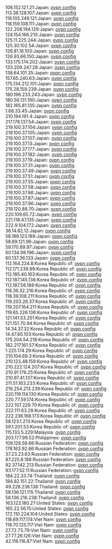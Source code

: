 106.152.121.21:Japan: [ovpn config](vpn/106_152_121_21.ovpn)  
113.38.128.107:Japan: [ovpn config](vpn/113_38_128_107.ovpn)  
118.105.249.121:Japan: [ovpn config](vpn/118_105_249_121.ovpn)  
118.159.108.111:Japan: [ovpn config](vpn/118_159_108_111.ovpn)  
122.208.194.129:Japan: [ovpn config](vpn/122_208_194_129.ovpn)  
124.154.166.210:Japan: [ovpn config](vpn/124_154_166_210.ovpn)  
125.11.225.244:Japan: [ovpn config](vpn/125_11_225_244.ovpn)  
125.30.102.54:Japan: [ovpn config](vpn/125_30_102_54.ovpn)  
126.81.16.103:Japan: [ovpn config](vpn/126_81_16_103.ovpn)  
126.93.66.150:Japan: [ovpn config](vpn/126_93_66_150.ovpn)  
133.175.174.202:Japan: [ovpn config](vpn/133_175_174_202.ovpn)  
133.209.247.28:Japan: [ovpn config](vpn/133_209_247_28.ovpn)  
138.64.101.35:Japan: [ovpn config](vpn/138_64_101_35.ovpn)  
157.65.240.63:Japan: [ovpn config](vpn/157_65_240_63.ovpn)  
175.134.212.101:Japan: [ovpn config](vpn/175_134_212_101.ovpn)  
175.28.159.239:Japan: [ovpn config](vpn/175_28_159_239.ovpn)  
180.196.233.243:Japan: [ovpn config](vpn/180_196_233_243.ovpn)  
180.56.131.190:Japan: [ovpn config](vpn/180_56_131_190.ovpn)  
182.165.81.135:Japan: [ovpn config](vpn/182_165_81_135.ovpn)  
1.66.33.45:Japan: [ovpn config](vpn/1_66_33_45.ovpn)  
210.194.191.4:Japan: [ovpn config](vpn/210_194_191_4.ovpn)  
217.178.137.54:Japan: [ovpn config](vpn/217_178_137_54.ovpn)  
219.100.37.104:Japan: [ovpn config](vpn/219_100_37_104.ovpn)  
219.100.37.105:Japan: [ovpn config](vpn/219_100_37_105.ovpn)  
219.100.37.107:Japan: [ovpn config](vpn/219_100_37_107.ovpn)  
219.100.37.13:Japan: [ovpn config](vpn/219_100_37_13.ovpn)  
219.100.37.177:Japan: [ovpn config](vpn/219_100_37_177.ovpn)  
219.100.37.182:Japan: [ovpn config](vpn/219_100_37_182.ovpn)  
219.100.37.19:Japan: [ovpn config](vpn/219_100_37_19.ovpn)  
219.100.37.31:Japan: [ovpn config](vpn/219_100_37_31.ovpn)  
219.100.37.49:Japan: [ovpn config](vpn/219_100_37_49.ovpn)  
219.100.37.51:Japan: [ovpn config](vpn/219_100_37_51.ovpn)  
219.100.37.55:Japan: [ovpn config](vpn/219_100_37_55.ovpn)  
219.100.37.58:Japan: [ovpn config](vpn/219_100_37_58.ovpn)  
219.100.37.86:Japan: [ovpn config](vpn/219_100_37_86.ovpn)  
219.100.37.87:Japan: [ovpn config](vpn/219_100_37_87.ovpn)  
219.100.37.96:Japan: [ovpn config](vpn/219_100_37_96.ovpn)  
219.120.88.70:Japan: [ovpn config](vpn/219_120_88_70.ovpn)  
220.109.65.72:Japan: [ovpn config](vpn/220_109_65_72.ovpn)  
221.118.47.135:Japan: [ovpn config](vpn/221_118_47_135.ovpn)  
222.9.104.172:Japan: [ovpn config](vpn/222_9_104_172.ovpn)  
36.14.82.12:Japan: [ovpn config](vpn/36_14_82_12.ovpn)  
58.188.123.189:Japan: [ovpn config](vpn/58_188_123_189.ovpn)  
58.89.121.96:Japan: [ovpn config](vpn/58_89_121_96.ovpn)  
59.170.89.97:Japan: [ovpn config](vpn/59_170_89_97.ovpn)  
60.134.98.196:Japan: [ovpn config](vpn/60_134_98_196.ovpn)  
60.137.36.133:Japan: [ovpn config](vpn/60_137_36_133.ovpn)  
112.164.224.8:Korea Republic of: [ovpn config](vpn/112_164_224_8.ovpn)  
112.171.239.89:Korea Republic of: [ovpn config](vpn/112_171_239_89.ovpn)  
112.185.40.163:Korea Republic of: [ovpn config](vpn/112_185_40_163.ovpn)  
112.187.145.138:Korea Republic of: [ovpn config](vpn/112_187_145_138.ovpn)  
112.187.58.188:Korea Republic of: [ovpn config](vpn/112_187_58_188.ovpn)  
118.36.32.216:Korea Republic of: [ovpn config](vpn/118_36_32_216.ovpn)  
118.39.108.211:Korea Republic of: [ovpn config](vpn/118_39_108_211.ovpn)  
119.203.26.37:Korea Republic of: [ovpn config](vpn/119_203_26_37.ovpn)  
119.207.164.211:Korea Republic of: [ovpn config](vpn/119_207_164_211.ovpn)  
119.65.226.136:Korea Republic of: [ovpn config](vpn/119_65_226_136.ovpn)  
121.141.53.251:Korea Republic of: [ovpn config](vpn/121_141_53_251.ovpn)  
121.151.70.94:Korea Republic of: [ovpn config](vpn/121_151_70_94.ovpn)  
14.34.37.32:Korea Republic of: [ovpn config](vpn/14_34_37_32.ovpn)  
14.47.60.103:Korea Republic of: [ovpn config](vpn/14_47_60_103.ovpn)  
175.204.54.218:Korea Republic of: [ovpn config](vpn/175_204_54_218.ovpn)  
182.217.161.57:Korea Republic of: [ovpn config](vpn/182_217_161_57.ovpn)  
1.225.174.29:Korea Republic of: [ovpn config](vpn/1_225_174_29.ovpn)  
210.104.69.3:Korea Republic of: [ovpn config](vpn/210_104_69_3.ovpn)  
210.123.48.159:Korea Republic of: [ovpn config](vpn/210_123_48_159.ovpn)  
210.222.124.207:Korea Republic of: [ovpn config](vpn/210_222_124_207.ovpn)  
210.91.176.25:Korea Republic of: [ovpn config](vpn/210_91_176_25.ovpn)  
210.97.41.137:Korea Republic of: [ovpn config](vpn/210_97_41_137.ovpn)  
211.51.163.233:Korea Republic of: [ovpn config](vpn/211_51_163_233.ovpn)  
219.254.213.239:Korea Republic of: [ovpn config](vpn/219_254_213_239.ovpn)  
220.119.114.130:Korea Republic of: [ovpn config](vpn/220_119_114_130.ovpn)  
220.77.59.174:Korea Republic of: [ovpn config](vpn/220_77_59_174.ovpn)  
222.107.229.70:Korea Republic of: [ovpn config](vpn/222_107_229_70.ovpn)  
222.111.63.28:Korea Republic of: [ovpn config](vpn/222_111_63_28.ovpn)  
222.236.168.173:Korea Republic of: [ovpn config](vpn/222_236_168_173.ovpn)  
58.123.1.213:Korea Republic of: [ovpn config](vpn/58_123_1_213.ovpn)  
59.1.201.53:Korea Republic of: [ovpn config](vpn/59_1_201_53.ovpn)  
115.133.5.229:Malaysia: [ovpn config](vpn/115_133_5_229.ovpn)  
203.177.99.52:Philippines: [ovpn config](vpn/203_177_99_52.ovpn)  
109.126.58.66:Russian Federation: [ovpn config](vpn/109_126_58_66.ovpn)  
178.163.92.66:Russian Federation: [ovpn config](vpn/178_163_92_66.ovpn)  
37.23.23.63:Russian Federation: [ovpn config](vpn/37_23_23_63.ovpn)  
87.225.8.188:Russian Federation: [ovpn config](vpn/87_225_8_188.ovpn)  
92.37.142.213:Russian Federation: [ovpn config](vpn/92_37_142_213.ovpn)  
93.177.52.11:Russian Federation: [ovpn config](vpn/93_177_52_11.ovpn)  
184.22.33.74:Thailand: [ovpn config](vpn/184_22_33_74.ovpn)  
184.82.151.22:Thailand: [ovpn config](vpn/184_82_151_22.ovpn)  
49.228.236.138:Thailand: [ovpn config](vpn/49_228_236_138.ovpn)  
58.136.121.115:Thailand: [ovpn config](vpn/58_136_121_115.ovpn)  
58.136.216.238:Thailand: [ovpn config](vpn/58_136_216_238.ovpn)  
163.123.180.27:United States: [ovpn config](vpn/163_123_180_27.ovpn)  
165.22.56.15:United States: [ovpn config](vpn/165_22_56_15.ovpn)  
172.110.224.104:United States: [ovpn config](vpn/172_110_224_104.ovpn)  
118.69.117.174:Viet Nam: [ovpn config](vpn/118_69_117_174.ovpn)  
118.70.125.117:Viet Nam: [ovpn config](vpn/118_70_125_117.ovpn)  
27.72.73.79:Viet Nam: [ovpn config](vpn/27_72_73_79.ovpn)  
27.77.26.126:Viet Nam: [ovpn config](vpn/27_77_26_126.ovpn)  
42.118.116.87:Viet Nam: [ovpn config](vpn/42_118_116_87.ovpn)  
